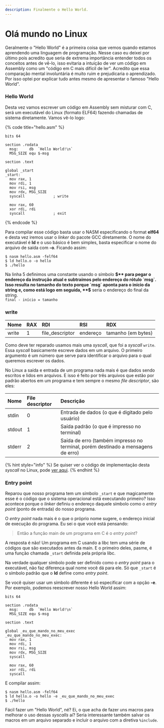 ```yaml
---
description: Finalmente o Hello World.
---
```


# Olá mundo no Linux

Geralmente o "Hello World" é a primeira coisa que vemos quando estamos aprendendo uma linguagem de programação. Nesse caso eu deixei por último pois acredito que seria de extrema importância entender todos os conceitos antes de vê-lo, isso evitaria a intuição de ver um código em Assembly como um "código em C mais difícil de ler". Acredito que essa comparação mental involuntária é muito ruim e prejudicaria o aprendizado. Por isso optei por explicar tudo antes mesmo de apresentar o famoso "Hello World".

### Hello World

Desta vez vamos escrever um código em Assembly sem misturar com C, será um executável do Linux \(formato ELF64\) fazendo chamadas de sistema diretamente. Vamos vê-lo logo:

{% code title="hello.asm" %}
```text
bits 64

section .rodata
  msg:     db  `Hello World!\n`
  MSG_SIZE equ $-msg

section .text

global _start
_start:
  mov rax, 1
  mov rdi, 1
  mov rsi, msg
  mov rdx, MSG_SIZE
  syscall             ; write

  mov rax, 60
  xor rdi, rdi
  syscall             ; exit
```
{% endcode %}

Para compilar esse código basta usar o NASM especificando o format **elf64** e desta vez iremos usar o _linker_ do pacote GCC diretamente. O nome do executável é **ld** e o uso básico é bem simples, basta especificar o nome do arquivo de saída com **-o**. Ficando assim:

```text
$ nasm hello.asm -felf64
$ ld hello.o -o hello
$ ./hello
```

Na linha 5 definimos uma constante usando o símbolo **$** para pegar o endereço da instrução atual e subtraímos pelo endereço do rótulo `msg`. Isso resulta no tamanho do texto porque `msg` aponta para o início da string e, como está logo em seguida, **$** seria o endereço do final da string.  
`final - início = tamanho`

### write

| Nome | RAX | RDI | RSI | RDX |
| :--- | :--- | :--- | :--- | :--- |
| write | 1 | file\_descriptor | endereço | tamanho \(em bytes\) |

Como deve ter reparado usamos mais uma _syscall_, que foi a _syscall_ `write`. Essa _syscall_ basicamente escreve dados em um arquivo. O primeiro argumento é um número que serve para identificar o arquivo para o qual queremos escrever os dados.

No Linux a saída e entrada de um programa nada mais é que dados sendo escritos e lidos em arquivos. E isso é feito por três arquivos que estão por padrão abertos em um programa e tem sempre o mesmo _file descriptor_, são eles:

| Nome | File descriptor | Descrição |
| :--- | :--- | :--- |
| stdin | 0 | Entrada de dados \(o que é digitado pelo usuário\) |
| stdout | 1 | Saída padrão \(o que é impresso no terminal\) |
| stderr | 2 | Saída de erro \(também impresso no terminal, porém destinado a mensagens de erro\) |

{% hint style="info" %}
Se quiser ver o código de implementação desta _syscall_ no Linux, pode [ver aqui](https://git.kernel.org/pub/scm/linux/kernel/git/torvalds/linux.git/tree/fs/read_write.c).
{% endhint %}

### Entry point

Reparou que nosso programa tem um símbolo `_start` e que magicamente esse é o código que o sistema operacional está executando primeiro? Isso acontece porque o _linker_ definiu o endereço daquele símbolo como o _entry point_ \(ponto de entrada\) do nosso programa.

O _entry point_ nada mais é o que o próprio nome sugere, o endereço inicial de execução do programa. Eu sei o que você está pensando:

> Então a função main de um programa em C é o _entry point_?

A resposta é não! Um programa em C usando a libc tem uma série de códigos que são executados antes da main. E o primeiro deles, pasme, é uma função chamada `_start` definida pela própria libc.

Na verdade qualquer símbolo pode ser definido como o _entry point_ para o executável, não faz diferença qual nome você dá para ele. Só que `_start` é o símbolo padrão que o **ld** define como _entry point_.

Se você quiser usar um símbolo diferente é só especificar com a opção **-e**. Por exemplo, podemos reescrever nosso Hello World assim:

```text
bits 64

section .rodata
  msg:     db  `Hello World!\n`
  MSG_SIZE equ $-msg

section .text

global _eu_que_mando_no_meu_exec
_eu_que_mando_no_meu_exec:
  mov rax, 1
  mov rdi, 1
  mov rsi, msg
  mov rdx, MSG_SIZE
  syscall

  mov rax, 60
  xor rdi, rdi
  syscall
```

E compilar assim:

```text
$ nasm hello.asm -felf64
$ ld hello.o -o hello -e _eu_que_mando_no_meu_exec
$ ./hello
```

Fácil fazer um "Hello World", né? Ei, o que acha de fazer uns macros para melhorar o uso dessas _syscalls_ aí? Seria interessante também salvar os macros em um arquivo separado e incluir o arquivo com a diretiva `%include`.

